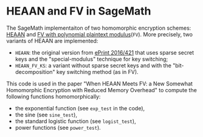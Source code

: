 # HEAAN and FV in SageMath
The SageMath implementaiton of two homomorphic encryption schemes: [HEAAN](https://eprint.iacr.org/2016/421.pdf) and [FV with polynomial plaintext modulus](https://eprint.iacr.org/2018/785.pdf)(`FV`).
More precisely, two variants of HEAAN are implemented:
- `HEAAN`: the original version from [ePrint 2016/421](https://eprint.iacr.org/2016/421.pdf) that uses sparse secret keys and the "special-modulus" technique for key switching;
- `HEAAN_FV_KS`: a variant without sparse secret keys and with the "bit-decomposition" key switching method (as in FV).

This code is used in the paper "When HEAAN Meets FV: a New Somewhat Homomorphic Encryption with Reduced Memory Overhead" to compute the following functions homomorphically:
- the exponential function (see `exp_test` in the code),
- the sine (see `sine_test`),
- the standard logistic function (see `logist_test`),
- power functions (see `power_test`).
